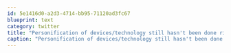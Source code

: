 ```yaml
---
id: 5e1416d0-a2d3-4714-bb95-71120ad3fc67
blueprint: text
category: twitter
title: "Personification of devices/technology still hasn't been done right. I don't know if it ever will be."
caption: "Personification of devices/technology still hasn't been done right. I don't know if it ever will be."
---
```

